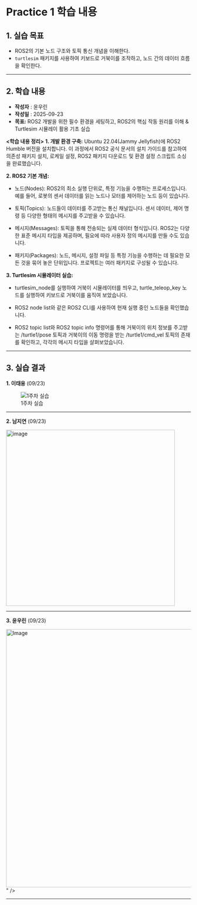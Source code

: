 # Practice 1 학습 내용

## 1. 실습 목표
- ROS2의 기본 노드 구조와 토픽 통신 개념을 이해한다.
- `turtlesim` 패키지를 사용하여 키보드로 거북이를 조작하고, 노드 간의 데이터 흐름을 확인한다.

---
## 2. 학습 내용
  
- **작성자** : 윤우린
- **작성일** : 2025-09-23
- **목표:** ROS2 개발을 위한 필수 환경을 세팅하고, ROS2의 핵심 작동 원리를 이해 & Turtlesim 시뮬레이 활용 기초 실습

**<학습 내용 정리>**
**1. 개발 환경 구축:** Ubuntu 22.04(Jammy Jellyfish)에 ROS2 Humble  버전을 설치합니다. 이 과정에서 ROS2 공식 문서의 설치 가이드를 참고하여 의존성 패키지 설치, 로케일 설정, ROS2 패키지 다운로드 및 환경 설정 스크립트 소싱을 완료했습니다.

**2. ROS2 기본 개념:**
* 노드(Nodes): ROS2의 최소 실행 단위로, 특정 기능을 수행하는 프로세스입니다. 예를 들어, 로봇의 센서 데이터를 읽는 노드나 모터를 제어하는 노드 등이 있습니다.

* 토픽(Topics): 노드들이 데이터를 주고받는 통신 채널입니다. 센서 데이터, 제어 명령 등 다양한 형태의 메시지를 주고받을 수 있습니다.

* 메시지(Messages): 토픽을 통해 전송되는 실제 데이터 형식입니다. ROS2는 다양한 표준 메시지 타입을 제공하며, 필요에 따라 사용자 정의 메시지를 만들 수도 있습니다.

* 패키지(Packages): 노드, 메시지, 설정 파일 등 특정 기능을 수행하는 데 필요한 모든 것을 묶어 놓은 단위입니다. 프로젝트는 여러 패키지로 구성될 수 있습니다.
  
**3. Turtlesim 시뮬레이터 실습:**

* turtlesim_node를 실행하여 거북이 시뮬레이터를 띄우고, turtle_teleop_key 노드를 실행하여 키보드로 거북이를 움직여 보았습니다.

* ROS2 node list와 같은 ROS2 CLI를 사용하여 현재 실행 중인 노드들을 확인했습니다.

* ROS2 topic list와 ROS2 topic info 명령어를 통해 거북이의 위치 정보를 주고받는 /turtle1/pose 토픽과 거북이의 이동 명령을 받는 /turtle1/cmd_vel 토픽의 존재를 확인하고, 각각의 메시지 타입을 살펴보았습니다.

---
## 3. 실습 결과

  **1. 이태웅** (09/23)
<figure>
    <img src="https://i.esdrop.com/d/f/TofYJ3q0s2/dwU2Clnpeu.png" title="1주차 실습">    
    <figcaption>1주차 실습</figcaption>
</figure>

---
**2. 남지연** (09/23)

<img width="460" height="479" alt="image" src="https://github.com/user-attachments/assets/0cb5594b-7e10-4c9f-a008-9c11dfe75968" />

---
**3. 윤우린** (09/23)

<img width="717" height="702" alt="Image" src="https://github.com/user-attachments/assets/b3f0a9d3-1b9e-4654-9187-175b5f118bcb" />" />

---
